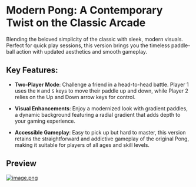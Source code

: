 # Modern Pong: A Contemporary Twist on the Classic Arcade

Blending the beloved simplicity of the classic with sleek, modern visuals. Perfect for quick play sessions, this version brings you the timeless paddle-ball action with updated aesthetics and smooth gameplay.

## Key Features:

- **Two-Player Mode**: Challenge a friend in a head-to-head battle. Player 1 uses the `W` and `S` keys to move their paddle up and down, while Player 2 relies on the Up and Down arrow keys for control.

- **Visual Enhancements**: Enjoy a modernized look with gradient paddles, a dynamic background featuring a radial gradient that adds depth to your gaming experience.

- **Accessible Gameplay**: Easy to pick up but hard to master, this version retains the straightforward and addictive gameplay of the original Pong, making it suitable for players of all ages and skill levels.

## Preview
[![image.png](https://i.postimg.cc/fL9n8pSk/image.png)](https://postimg.cc/47sSd85T)
